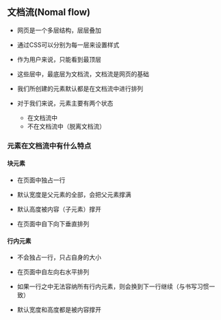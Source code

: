 ## 文档流(Nomal flow)

- 网页是一个多层结构，层层叠加

- 通过CSS可以分别为每一层来设置样式

- 作为用户来说，只能看到最顶层

- 这些层中，最底层为文档流，文档流是网页的基础

- 我们所创建的元素默认都是在文档流中进行排列

- 对于我们来说，元素主要有两个状态

    - 在文档流中
    - 不在文档流中（脱离文档流）

### 元素在文档流中有什么特点

#### 块元素

- 在页面中独占一行

- 默认宽度是父元素的全部，会把父元素撑满

- 默认高度被内容（子元素）撑开

- 在页面中自下向下垂直排列

#### 行内元素

- 不会独占一行，只占自身的大小

- 在页面中自左向右水平排列

- 如果一行之中无法容纳所有行内元素，则会换到下一行继续（与书写习惯一致）

- 默认宽度和高度都是被内容撑开